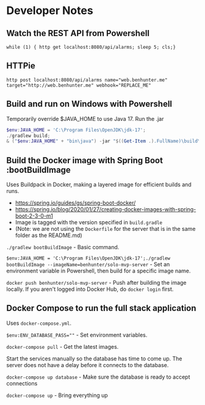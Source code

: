 # Developer Notes

## Watch the REST API from Powershell

`while (1) { http get localhost:8080/api/alarms; sleep 5; cls;}`

## HTTPie

`http post localhost:8080/api/alarms name="web.benhunter.me" target="http://web.benhunter.me" webhook="REPLACE_ME"`

## Build and run on Windows with Powershell

Temporarily override $JAVA_HOME to use Java 17.
Run the .jar

```powershell
$env:JAVA_HOME = 'C:\Program Files\OpenJDK\jdk-17';
./gradlew build;
& ("$env:JAVA_HOME" + "bin\java") -jar "$((Get-Item .).FullName)\build\libs\solo-mvp-server-0.0.1-SNAPSHOT.jar";
```

## Build the Docker image with Spring Boot :bootBuildImage

Uses Buildpack in Docker, making a layered image for efficient builds and runs.

- https://spring.io/guides/gs/spring-boot-docker/
- https://spring.io/blog/2020/01/27/creating-docker-images-with-spring-boot-2-3-0-m1
- Image is tagged with the version specified in `build.gradle`
- (Note: we are not using the `Dockerfile` for the server that is in the same folder as the README.md)
 
`./gradlew bootBuildImage` - Basic command.

`$env:JAVA_HOME = 'C:\Program Files\OpenJDK\jdk-17';./gradlew bootBuildImage --imageName=benhunter/solo-mvp-server` - Set an environment variable in Powershell, then build for a specific image name.

`docker push benhunter/solo-mvp-server` - Push after building the image locally. If you aren't logged into Docker Hub, do `docker login` first.


## Docker Compose to run the full stack application

Uses `docker-compose.yml`.

`$env:ENV_DATABASE_PASS=""` - Set environment variables.

`docker-compose pull` - Get the latest images.

Start the services manually so the database has time to come up. The server does not have a delay before it connects to the database.

`docker-compose up database` - Make sure the database is ready to accept connections

`docker-compose up` - Bring everything up
